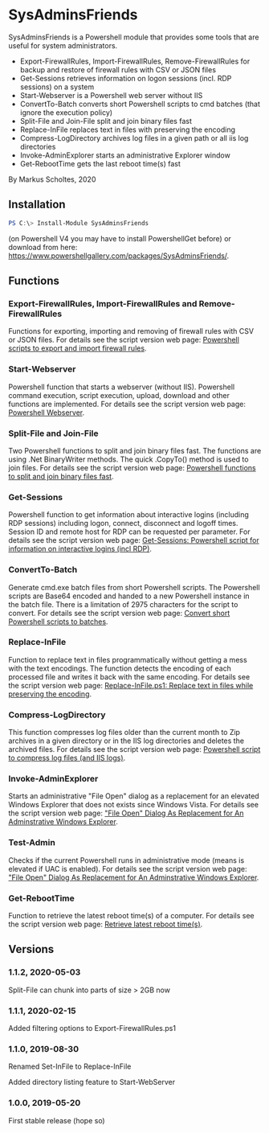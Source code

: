 # SysAdminsFriends
SysAdminsFriends is a Powershell module that provides some tools that are useful for system administrators.

* Export-FirewallRules, Import-FirewallRules, Remove-FirewallRules for backup and restore of firewall rules with CSV or JSON files
* Get-Sessions retrieves information on logon sessions (incl. RDP sessions) on a system
* Start-Webserver is a Powershell web server without IIS
* ConvertTo-Batch converts short Powershell scripts to cmd batches (that ignore the execution policy)
* Split-File and Join-File split and join binary files fast
* Replace-InFile replaces text in files with preserving the encoding
* Compress-LogDirectory archives log files in a given path or all iis log directories
* Invoke-AdminExplorer starts an administrative Explorer window
* Get-RebootTime gets the last reboot time(s) fast

By Markus Scholtes, 2020
## Installation

```powershell
PS C:\> Install-Module SysAdminsFriends
```
(on Powershell V4 you may have to install PowershellGet before) or download from here: https://www.powershellgallery.com/packages/SysAdminsFriends/.

## Functions
### Export-FirewallRules, Import-FirewallRules and Remove-FirewallRules
Functions for exporting, importing and removing of firewall rules with CSV or JSON files. For details see the script version web page: [Powershell scripts to export and import firewall rules](https://gallery.technet.microsoft.com/Powershell-to-export-and-23287694).
### Start-Webserver
Powershell function that starts a webserver (without IIS). Powershell command execution, script execution, upload, download and other functions are implemented. For details see the script version web page: [Powershell Webserver](https://gallery.technet.microsoft.com/Powershell-Webserver-74dcf466).
### Split-File and Join-File
Two Powershell functions to split and join binary files fast. The functions are using .Net BinaryWriter methods. The quick .CopyTo() method is used to join files. For details see the script version web page: [Powershell functions to split and join binary files fast](https://gallery.technet.microsoft.com/Powershell-functions-to-cb6bb05a).
### Get-Sessions
Powershell function to get information about interactive logins (including RDP sessions) including logon, connect, disconnect and logoff times. Session ID and remote host for RDP can be requested per parameter. For details see the script version web page: [Get-Sessions: Powershell script for information on interactive logins (incl RDP)](https://gallery.technet.microsoft.com/Get-Sessions-Powershell-1dcf779d).
### ConvertTo-Batch
Generate cmd.exe batch files from short Powershell scripts. The Powershell scripts are Base64 encoded and handed to a new Powershell instance in the batch file. There is a limitation of 2975 characters for the script to convert. For details see the script version web page: [Convert short Powershell scripts to batches](https://gallery.technet.microsoft.com/scriptcenter/Convert-short-Powershell-e9b4e81d).
### Replace-InFile
Function to replace text in files programmatically without getting a mess with the text encodings. The function detects the encoding of each processed file and writes it back with the same encoding. For details see the script version web page: [Replace-InFile.ps1: Replace text in files while preserving the encoding](https://gallery.technet.microsoft.com/Replace-InFileps1-Replace-1e0be31a).
### Compress-LogDirectory
This function compresses log files older than the current month to Zip archives in a given directory or in the IIS log directories and deletes the archived files. For details see the script version web page: [Powershell script to compress log files (and IIS logs)](https://gallery.technet.microsoft.com/Powershell-script-to-47f83931).
### Invoke-AdminExplorer
Starts an administrative "File Open" dialog as a replacement for an elevated Windows Explorer that does not exists since Windows Vista. For details see the script version web page: ["File Open" Dialog As Replacement for An Adminstrative Windows Explorer](https://gallery.technet.microsoft.com/scriptcenter/File-Open-Dialog-As-51b7854b).
### Test-Admin
Checks if the current Powershell runs in administrative mode (means is elevated if UAC is enabled). For details see the script version web page: ["File Open" Dialog As Replacement for An Adminstrative Windows Explorer](https://gallery.technet.microsoft.com/scriptcenter/File-Open-Dialog-As-51b7854b).
### Get-RebootTime
Function to retrieve the latest reboot time(s) of a computer. For details see the script version web page: [Retrieve latest reboot time(s)](https://gallery.technet.microsoft.com/Retrieve-latest-reboot-97ab5270).
## Versions
### 1.1.2, 2020-05-03
Split-File can chunk into parts of size > 2GB now
### 1.1.1, 2020-02-15
Added filtering options to Export-FirewallRules.ps1
### 1.1.0, 2019-08-30
Renamed Set-InFile to Replace-InFile

Added directory listing feature to Start-WebServer
### 1.0.0, 2019-05-20
First stable release (hope so)
